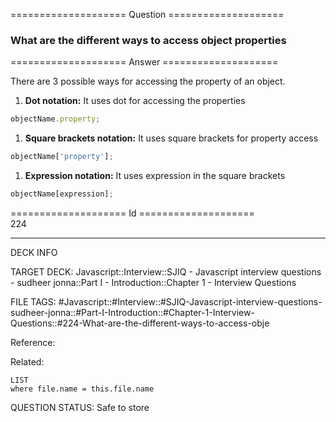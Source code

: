 ==================== Question ====================  

### What are the different ways to access object properties  

==================== Answer ====================  

There are 3 possible ways for accessing the property of an object.

1. **Dot notation:** It uses dot for accessing the properties

```javascript
objectName.property;
```

1. **Square brackets notation:** It uses square brackets for property access

```javascript
objectName['property'];
```

1. **Expression notation:** It uses expression in the square brackets

```javascript
objectName[expression];
```

==================== Id ====================  
224
<!--ID: 1707879804289-->

---

DECK INFO

TARGET DECK: Javascript::Interview::SJIQ - Javascript interview questions - sudheer jonna::Part I - Introduction::Chapter 1 - Interview Questions

FILE TAGS: #Javascript::#Interview::#SJIQ-Javascript-interview-questions-sudheer-jonna::#Part-I-Introduction::#Chapter-1-Interview-Questions::#224-What-are-the-different-ways-to-access-obje

Reference:

Related:

```dataview
LIST
where file.name = this.file.name
```
QUESTION STATUS: Safe to store
